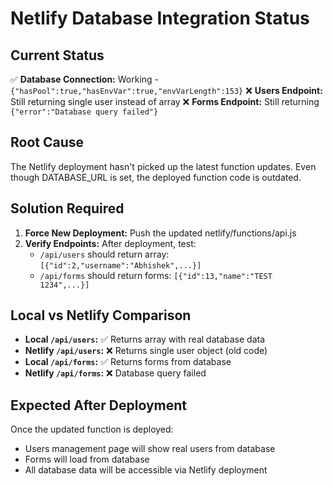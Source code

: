 # Netlify Database Integration Status

## Current Status
✅ **Database Connection:** Working - `{"hasPool":true,"hasEnvVar":true,"envVarLength":153}`
❌ **Users Endpoint:** Still returning single user instead of array
❌ **Forms Endpoint:** Still returning `{"error":"Database query failed"}`

## Root Cause
The Netlify deployment hasn't picked up the latest function updates. Even though DATABASE_URL is set, the deployed function code is outdated.

## Solution Required
1. **Force New Deployment:** Push the updated netlify/functions/api.js 
2. **Verify Endpoints:** After deployment, test:
   - `/api/users` should return array: `[{"id":2,"username":"Abhishek",...}]`
   - `/api/forms` should return forms: `[{"id":13,"name":"TEST 1234",...}]`

## Local vs Netlify Comparison
- **Local `/api/users`:** ✅ Returns array with real database data
- **Netlify `/api/users`:** ❌ Returns single user object (old code)
- **Local `/api/forms`:** ✅ Returns forms from database  
- **Netlify `/api/forms`:** ❌ Database query failed

## Expected After Deployment
Once the updated function is deployed:
- Users management page will show real users from database
- Forms will load from database
- All database data will be accessible via Netlify deployment